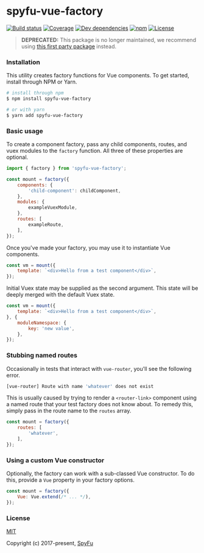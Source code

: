 # spyfu-vue-factory

[![Build status](https://img.shields.io/circleci/project/github/spyfu/spyfu-vue-factory.svg)](https://circleci.com/gh/spyfu/spyfu-vue-factory)
[![Coverage](https://img.shields.io/codecov/c/token/ZnYz3FuhI5/github/spyfu/spyfu-vue-factory.svg)](https://codecov.io/gh/spyfu/spyfu-vue-factory)
[![Dev dependencies](https://img.shields.io/david/dev/spyfu/spyfu-vue-factory.svg)](https://david-dm.org/spyfu/spyfu-vue-factory?type=dev)
[![npm](https://img.shields.io/npm/v/spyfu-vue-factory.svg)](https://www.npmjs.com/package/spyfu-vue-factory)
[![License](https://img.shields.io/badge/license-MIT-blue.svg)](https://github.com/spyfu/spyfu-vue-factory/blob/master/LICENSE)

> **DEPRECATED:** This package is no longer maintained, we recommend using [this first party package](https://vue-test-utils.vuejs.org/) instead.

<a name="installation"></a>
### Installation

This utility creates factory functions for Vue components. To get started, install through NPM or Yarn.

```bash
# install through npm
$ npm install spyfu-vue-factory

# or with yarn
$ yarn add spyfu-vue-factory
```

<a name="basic-usage"></a>
### Basic usage

To create a component factory, pass any child components, routes, and vuex modules to the `factory` function. All three of these properties are optional.

```js
import { factory } from 'spyfu-vue-factory';

const mount = factory({
    components: {
        'child-component': childComponent,
    },
    modules: {
        exampleVuexModule,
    },
    routes: [
        exampleRoute,
    ],
});
```

Once you've made your factory, you may use it to instantiate Vue components.

```js
const vm = mount({
    template: `<div>Hello from a test component</div>`,
});
```

Initial Vuex state may be supplied as the second argument. This state will be deeply merged with the default Vuex state.

```js
const vm = mount({
    template: `<div>Hello from a test component</div>`,
}, {
    moduleNamespace: {
        key: 'new value',
    },
});
```

### Stubbing named routes

Occasionally in tests that interact with `vue-router`, you'll see the following error.

```bash
[vue-router] Route with name 'whatever' does not exist
```

This is usually caused by trying to render a `<router-link>` component using a named route that your test factory does not know about. To remedy this, simply pass in the route name to the `routes` array.

```js
const mount = factory({
    routes: [
        'whatever',
    ],
});
```

### Using a custom Vue constructor

Optionally, the factory can work with a sub-classed Vue constructor. To do this, provide a `Vue` property in your factory options.

```js
const mount = factory({
    Vue: Vue.extend(/* ... */),
});
```

### License

[MIT](https://github.com/spyfu/spyfu-vue-factory/blob/master/LICENSE)

Copyright (c) 2017-present, [SpyFu](https://spyfu.com)
